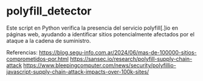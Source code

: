 # polyfill_detector
Este script en Python verifica la presencia del servicio polyfill[.]io en páginas web, ayudando a identificar sitios potencialmente afectados por el ataque a la cadena de suministro.

Referencias:
https://blog.segu-info.com.ar/2024/06/mas-de-100000-sitios-comprometidos-por.html
https://sansec.io/research/polyfill-supply-chain-attack
https://www.bleepingcomputer.com/news/security/polyfillio-javascript-supply-chain-attack-impacts-over-100k-sites/
